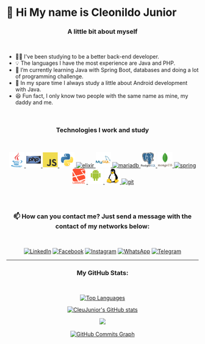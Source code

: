 👋 Hi My name is Cleonildo Junior
==================================================



<h3 align="center">A little bit about myself</h3><br>

- 👨‍💻 I've been studying to be a better back-end developer.
- 💡 The languages I have the most experience are Java and PHP.
- 🌱 I’m currently learning Java with Spring Boot, databases and doing a lot of programming challenge.
- 📱 In my spare time I always study a little about Android development with Java.
- 😆 Fun fact, I only know two people with the same name as mine, my daddy and me.


<br><h3 align="center">Technologies I work and study</h3><br>

<div align="center">
  <a href="https://www.java.com" target="_blank" rel="noreferrer"> <img src="https://raw.githubusercontent.com/devicons/devicon/master/icons/java/java-original.svg" alt="java" width="40" height="40"/> </a> <a href="https://www.php.net" target="_blank" rel="noreferrer"> <img src="https://raw.githubusercontent.com/devicons/devicon/master/icons/php/php-original.svg" alt="php" width="40" height="40"/> </a>  <a href="https://developer.mozilla.org/en-US/docs/Web/JavaScript" target="_blank" rel="noreferrer"> <img src="https://raw.githubusercontent.com/devicons/devicon/master/icons/javascript/javascript-original.svg" alt="javascript" width="40" height="40"/> </a>
 <a href="https://www.python.org" target="_blank" rel="noreferrer"> <img src="https://raw.githubusercontent.com/devicons/devicon/master/icons/python/python-original.svg" alt="python" width="40" height="40"/> </a>  <a href="https://elixir-lang.org" target="_blank" rel="noreferrer"> <img src="https://www.vectorlogo.zone/logos/elixir-lang/elixir-lang-icon.svg" alt="elixir" width="40" height="40"/> </a>  <a href="https://www.mysql.com/" target="_blank" rel="noreferrer"> <img src="https://raw.githubusercontent.com/devicons/devicon/master/icons/mysql/mysql-original-wordmark.svg" alt="mysql" width="40" height="40"/> </a>   <a href="https://mariadb.org/" target="_blank" rel="noreferrer"> <img src="https://www.vectorlogo.zone/logos/mariadb/mariadb-icon.svg" alt="mariadb" width="40" height="40"/> </a> <a href="https://www.postgresql.org" target="_blank" rel="noreferrer"> <img src="https://raw.githubusercontent.com/devicons/devicon/master/icons/postgresql/postgresql-original-wordmark.svg" alt="postgresql" width="40" height="40"/> </a>  <a href="https://www.mongodb.com/" target="_blank" rel="noreferrer"> <img src="https://raw.githubusercontent.com/devicons/devicon/master/icons/mongodb/mongodb-original-wordmark.svg" alt="mongodb" width="40" height="40"/> </a>  <a href="https://spring.io/" target="_blank" rel="noreferrer"> <img src="https://www.vectorlogo.zone/logos/springio/springio-icon.svg" alt="spring" width="40" height="40"/> </a> <a href="https://laravel.com/" target="_blank" rel="noreferrer"> <img src="https://raw.githubusercontent.com/devicons/devicon/master/icons/laravel/laravel-plain-wordmark.svg" alt="laravel" width="40" height="40"/> </a> <a href="https://developer.android.com" target="_blank" rel="noreferrer"> <img src="https://raw.githubusercontent.com/devicons/devicon/master/icons/android/android-original-wordmark.svg" alt="android" width="40" height="40"/> </a>  <a href="https://www.linux.org/" target="_blank" rel="noreferrer"> <img src="https://raw.githubusercontent.com/devicons/devicon/master/icons/linux/linux-original.svg" alt="linux" width="40" height="40"/> </a> 
 <a href="https://git-scm.com/" target="_blank" rel="noreferrer"> <img src="https://www.vectorlogo.zone/logos/git-scm/git-scm-icon.svg" alt="git" width="40" height="40"/> </a> 
 
 </div>


<br><br><h3 align="center"> 📫 How can you contact me? Just send a message with the contact of my networks below:</h3><br>

<div align="center">
 
<a href="https://www.linkedin.com/in/cleonildo-junior"><img alt="LinkedIn" src="https://img.shields.io/badge/linkedin-%230077B5.svg?style=for-the-badge&logo=linkedin&logoColor=white"/></a>  <a href="https://www.facebook.com/junior.soares.1069/"><img alt="Facebook" src="https://img.shields.io/badge/Facebook-%231877F2.svg?style=for-the-badge&logo=Facebook&logoColor=white"/></a>  <a href="https://www.instagram.com/juniorsoares1990/?hl=pt-br/"><img alt="Instagram" src="https://img.shields.io/badge/Instagram-%23E4405F.svg?style=for-the-badge&logo=Instagram&logoColor=white"/></a>  <a href="https://api.whatsapp.com/send?phone=5521999017223"><img alt="WhatsApp" src="https://img.shields.io/badge/WhatsApp-25D366?style=for-the-badge&logo=whatsapp&logoColor=white"/></a>  <a href="https://t.me/CleonildoJunior"><img alt="Telegram" src="https://img.shields.io/badge/Telegram-2CA5E0?style=for-the-badge&logo=telegram&logoColor=white" /></a>
 
</div>

<hr>

<h3 align="center">My GitHub Stats:</h3><br>

 <div align="center">

 <a href="https://github.com/cleujunior"><img src="https://github-readme-stats.vercel.app/api/top-langs/?username=cleujunior&layout=compact&langs_count=10&theme=radical&title_color=ffffff&text_color=0891b2&icon_color=ef4444&bg_color=22272e&hide_border=true&locale=en&custom_title=Top%20%Languages" alt="Top Languages"/></a>
 
 <a href="http://www.github.com/CleuJunior"><img src="https://github-readme-stats.vercel.app/api?username=CleuJunior&show_icons=true&hide=&count_private=true&title_color=ffffff&text_color=0891b2&icon_color=ef4444&bg_color=22272e&hide_border=true&show_icons=true" alt="CleuJunior's GitHub stats"/></a>  
 
 <a href="http://www.github.com/CleuJunior"><img src="https://github-readme-streak-stats.herokuapp.com/?user=CleuJunior&stroke=0891b2&background=22272e&ring=ffffff&fire=ffffff&currStreakNum=0891b2&currStreakLabel=ffffff&sideNums=0891b2&sideLabels=0891b2&dates=0891b2&hide_border=true"/></a>
  
   <a href="http://www.github.com/CleuJunior"><img src="https://activity-graph.herokuapp.com/graph?username=CleuJunior&bg_color=22272e&color=0891b2&line=ef4444&point=0891b2&area_color=22272e&area=true&hide_border=true&custom_title=GitHub%20Commits%20Graph" alt="GitHub Commits Graph" /></a> 
  
  </div>
